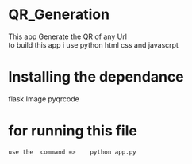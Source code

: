 # QR_Generation
This app  Generate the QR  of any Url   
  to build this app i use python html css and javascrpt



# Installing the dependance
flask 
Image
pyqrcode


   # for running this file 
    use the  command =>    python app.py
